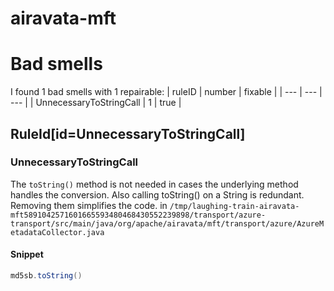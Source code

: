 # airavata-mft 
 
# Bad smells
I found 1 bad smells with 1 repairable:
| ruleID | number | fixable |
| --- | --- | --- |
| UnnecessaryToStringCall | 1 | true |
## RuleId[id=UnnecessaryToStringCall]
### UnnecessaryToStringCall
The `toString()` method is not needed in cases the underlying method handles the conversion. Also calling toString() on a String is redundant. Removing them simplifies the code.
in `/tmp/laughing-train-airavata-mft5891042571601665593480468430552239898/transport/azure-transport/src/main/java/org/apache/airavata/mft/transport/azure/AzureMetadataCollector.java`
#### Snippet
```java
md5sb.toString()
```

